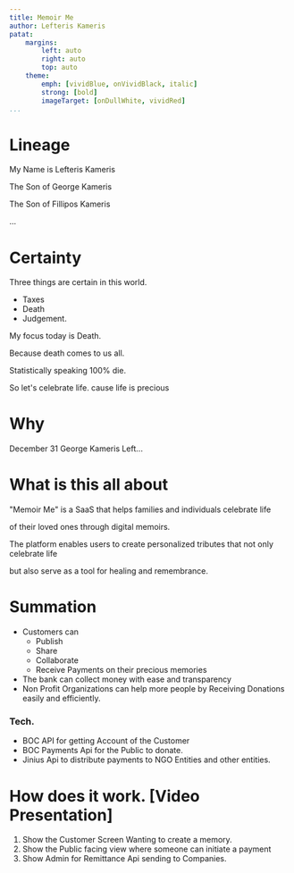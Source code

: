 ```yaml
---
title: Memoir Me
author: Lefteris Kameris
patat:
    margins:
        left: auto
        right: auto
        top: auto
    theme:
        emph: [vividBlue, onVividBlack, italic]
        strong: [bold]
        imageTarget: [onDullWhite, vividRed]
...
```


# Lineage

My Name is Lefteris Kameris

The Son of George Kameris

The Son of Fillipos Kameris


...

# Certainty

Three things are certain in this world.

* Taxes 
* Death
* Judgement.

My focus today is Death.

Because death comes to us all.

Statistically speaking 100% die.

So let's celebrate life. cause life is precious

# Why

December 31  George Kameris Left...


# What is this all about

"Memoir Me" is a SaaS that helps families and individuals celebrate life

of their loved ones through digital memoirs.

The platform enables users to create personalized tributes that not only celebrate life 

but also serve as a tool for healing and remembrance.

# Summation

* Customers can 
    * Publish
    * Share
    * Collaborate
    * Receive Payments on their precious memories
* The bank can collect money with ease and transparency
* Non Profit Organizations can help more people by Receiving Donations easily and efficiently.

### Tech.

* BOC API for getting Account of the Customer
* BOC Payments Api for the Public to donate.
* Jinius Api to distribute payments to NGO Entities and other entities.


# How does it work. [Video Presentation]

1. Show the Customer Screen Wanting to create a memory.
2. Show the Public facing view where someone can initiate a payment
3. Show Admin for Remittance Api sending to Companies.

